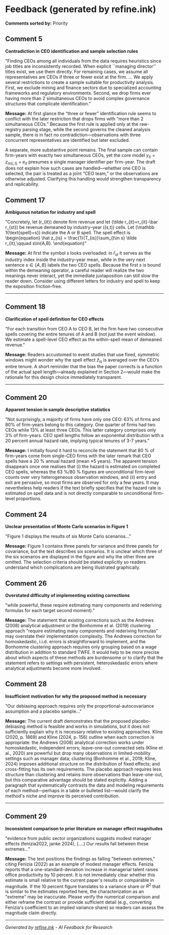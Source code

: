 # Feedback (generated by refine.ink)

**Comments sorted by:** Priority



## Comment 5

**Contradiction in CEO identification and sample selection rules**

"Finding CEOs among all individuals from the data requires heuristics since job titles are inconsistently recorded. When explicit ``managing director'' titles exist, we use them directly. For remaining cases, we assume all representatives are CEOs if three or fewer exist at the firm. ... We apply several restrictions to create a sample suitable for productivity analysis. First, we exclude mining and finance sectors due to specialized accounting frameworks and regulatory environments. Second, we drop firms ever having more than 2 simultaneous CEOs to avoid complex governance structures that complicate identification."

**Message:** At first glance the “three or fewer” identification rule seems to conflict with the later restriction that drops firms with “more than 2 simultaneous CEOs.”  Because the first rule is applied only at the raw-registry parsing stage, while the second governs the cleaned analysis sample, there is in fact no contradiction—observations with three concurrent representatives are identified but later excluded.  

A separate, more substantive point remains.  The final sample can contain firm-years with exactly two simultaneous CEOs, yet the core model $y_{it}=z_{m(i,t)}+e_{it}$ presumes a single manager identifier per firm-year.  The draft does not explain how such cases are handled—whether one CEO is selected, the pair is treated as a joint “CEO team,” or the observations are otherwise adjusted.  Clarifying this handling would strengthen transparency and replicability.




## Comment 17

**Ambiguous notation for industry and spell**

"Concretely, let \(r_{it}\) denote firm revenue and let \(\tilde r_{it}=r_{it}-\bar r_{st}\) be revenue demeaned by industry–year \((s,t)\) cells. Let \(\mathbb 1\{\text{spell}=s\}\) indicate the A or B spell. The spell effect is
\begin{equation}
\hat z_{is} = \frac{1}{T_{is}}\sum_{t\in s} \tilde r_{it},\qquad s\in\{A,B\}.
\end{equation}"

**Message:** At first the symbol $s$ looks overloaded: in $\bar r_{st}$ it serves as the industry index inside the industry–year mean, while in the very next sentence $s\in\{A,B\}$ labels the two CEO spells. Because the first $s$ is bound within the demeaning operator, a careful reader will realize the two meanings never interact, yet the immediate juxtaposition can still slow the reader down. Consider using different letters for industry and spell to keep the exposition friction-free.

---

## Comment 18

**Clarification of spell definition for CEO effects**

"For each transition from CEO A to CEO B, let the firm have two consecutive spells covering the entire tenures of A and B (not just the event window). We estimate a spell-level CEO effect as the within-spell mean of demeaned revenue."

**Message:** Readers accustomed to event studies that use fixed, symmetric windows might wonder why the spell effect $\hat z_{is}$ is averaged over the CEO’s entire tenure. A short reminder that the bias the paper corrects is a function of the actual spell length—already explained in Section 2—would make the rationale for this design choice immediately transparent.

---


## Comment 20

**Apparent tension in sample descriptive statistics**

"Not surprisingly, a majority of firms have only one CEO: 63% of firms and 80% of firm-years belong to this category. One quarter of firms had two CEOs while 13% at least three CEOs. This latter category comprises only 3% of firm-years. CEO spell lengths follow an exponential distribution with a 20 percent annual hazard rate, implying typical tenures of 3-7 years."

**Message:** I initially found it hard to reconcile the statement that 80 % of firm-years come from single-CEO firms with the later remark that CEO spells have a 20 % annual hazard (mean ≈5 years). The apparent tension disappears once one realises that (i) the hazard is estimated on completed CEO spells, whereas the 63 %/80 % figures are unconditional firm-level counts over very heterogeneous observation windows, and (ii) entry and exit are pervasive, so most firms are observed for only a few years. It may nevertheless help readers if the text briefly specifies that the hazard rate is estimated on spell data and is not directly comparable to unconditional firm-level proportions.


## Comment 24

**Unclear presentation of Monte Carlo scenarios in Figure 1**

"Figure 1 displays the results of six Monte Carlo scenarios..."

**Message:** Figure 1 contains three panels for variance and three panels for covariance, but the text describes six scenarios. It is unclear which three of the six scenarios are displayed in the figure and why the other three are omitted. The selection criteria should be stated explicitly so readers understand which complications are being illustrated graphically.

## Comment 26

**Overstated difficulty of implementing existing corrections**

"while powerful, these require estimating many components and rederiving formulas for each target second moment)."

**Message:** The statement that existing corrections such as the Andrews (2008) analytical adjustment or the Bonhomme et al. (2019) clustering approach "require estimating many components and rederiving formulas" may overstate their implementation complexity. The Andrews correction for homoskedastic, i.i.d. errors is straightforward to implement, and the Bonhomme clustering approach requires only grouping based on a wage distribution in addition to standard TWFE. It would help to be more precise about which aspects of these methods are burdensome or to clarify that the statement refers to settings with persistent, heteroskedastic errors where analytical adjustments become more involved.


## Comment 28

**Insufficient motivation for why the proposed method is necessary**

"Our debiasing approach requires only the proportional-autocovariance assumption and a placebo sample..."

**Message:** The current draft demonstrates that the proposed placebo-debiasing method is feasible and works in simulations, but it does not sufficiently explain why it is necessary relative to existing approaches. Kline (2020, p. 1869) and Kline (2024, p. 156) outline when each correction is appropriate: the Andrews (2008) analytical correction works under homoskedastic, independent errors; leave-one-out connected sets (Kline et al., 2020) are powerful but drop many observations in limited-mobility settings such as manager data; clustering (Bonhomme et al., 2019; Kline, 2024) imposes additional structure on the distribution of fixed effects; and cross-fitting has its own requirements. The placebo approach requires less structure than clustering and retains more observations than leave-one-out, but this comparative advantage should be stated explicitly. Adding a paragraph that systematically contrasts the data and modeling requirements of each method—perhaps in a table or bulleted list—would clarify the method's niche and improve its perceived contribution.

---

## Comment 29

**Inconsistent comparison to prior literature on manager effect magnitudes**

"evidence from public sector organizations suggests modest manager effects (fenizia2022, janke 2024), (....) Our results fall between these extremes..."

**Message:** The text positions the findings as falling "between extremes," citing Fenizia (2022) as an example of modest manager effects. Fenizia reports that a one-standard-deviation increase in managerial talent raises office productivity by 10 percent. It is not immediately clear whether this estimate is small relative to the current paper's results or comparable in magnitude. If the 10 percent figure translates to a variance share or $R^2$ that is similar to the estimates reported here, the characterization as an "extreme" may be inaccurate. Please verify the numerical comparison and either reframe the contrast or provide sufficient detail (e.g., converting Fenizia's coefficient to an implied variance share) so readers can assess the magnitude claim directly.

---

*Generated by [refine.ink](https://refine.ink) - AI Feedback for Research*
